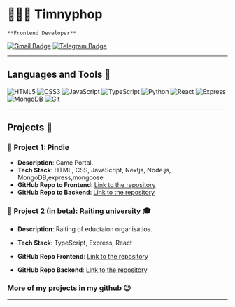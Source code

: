 # 👨🏼‍💻 Timnyphop

    **Frontend Developer**

[![Gmail Badge](https://img.shields.io/badge/Gmail-D14836?style=for-the-badge&logo=gmail&logoColor=white)](mailto:kotegovtimofej389@gmail.com)
[![Telegram Badge](https://img.shields.io/badge/Telegram-0088cc?style=for-the-badge&logo=telegram&logoColor=white)](https://t.me/der_res)

---

## Languages and Tools 👾

![HTML5](https://img.shields.io/badge/-HTML5-E34F26?style=flat-square&logo=html5&logoColor=white)
![CSS3](https://img.shields.io/badge/-CSS3-1572B6?style=flat-square&logo=css3)
![JavaScript](https://img.shields.io/badge/-JavaScript-F7DF1E?style=flat-square&logo=javascript&logoColor=black)
![TypeScript](https://img.shields.io/badge/-TypeScript-007ACC?style=flat-square&logo=typescript)
![Python](https://img.shields.io/badge/-Python-3776AB?style=flat-square&logo=python&logoColor=white)
![React](https://img.shields.io/badge/-React-61DAFB?style=flat-square&logo=react&logoColor=black)
![Express](https://img.shields.io/badge/-Express-000000?style=flat-square&logo=express&logoColor=white)
![MongoDB](https://img.shields.io/badge/-MongoDB-47A248?style=flat-square&logo=mongodb&logoColor=white)
![Git](https://img.shields.io/badge/-Git-F05032?style=flat-square&logo=git&logoColor=white)

---

## Projects  💼

### 🚀 Project 1: **Pindie**

- **Description**: Game Portal.
- **Tech Stack**: HTML, CSS, JavaScript, Nextjs, Node.js, MongoDB,express,mongoose
- **GitHub Repo to Frontend**: [Link to the repository](https://github.com/timnyphop/pindie-frontend)
- **GitHub Repo to Backend**: [Link to the repository](https://github.com/timnyphop/pindie-backend)

### 🌟 Project 2 (in beta): **Raiting university 🎓**

- **Description**: Raiting of eductaion organisatios.
- **Tech Stack**: TypeScript, Express, React

- **GitHub Repo Frontend**: [Link to the repository](https://github.com/timnyphop/Portal-school-frontend-ts)  
- **GitHub Repo Backend**: [Link to the repository](https://github.com/timnyphop/portal-school-backend)
### More of my projects in my github 😉
---
